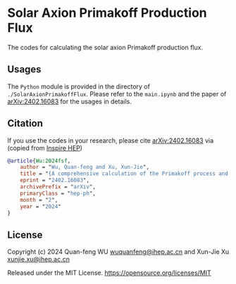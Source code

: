 # Solar Axion Primakoff Production Flux

The codes for calculating the solar axion Primakoff production flux.

## Usages

The `Python` module is provided in the directory of `./SolarAxionPrimakoffFlux`.
Please refer to the `main.ipynb` and the paper of [arXiv:2402.16083](https://arxiv.org/abs/2402.16083) for the usages in details.

## Citation

If you use the codes in your research, please cite [arXiv:2402.16083](https://arxiv.org/abs/2402.16083) via (copied from [Inspire HEP](https://inspirehep.net/literature/2761730))
```bibtex
@article{Wu:2024fsf,
    author = "Wu, Quan-feng and Xu, Xun-Jie",
    title = "{A comprehensive calculation of the Primakoff process and the solar axion flux}",
    eprint = "2402.16083",
    archivePrefix = "arXiv",
    primaryClass = "hep-ph",
    month = "2",
    year = "2024"
}
```

## License

Copyright (c) 2024 Quan-feng WU <wuquanfeng@ihep.ac.cn> and Xun-Jie Xu <xunjie.xu@ihep.ac.cn>

Released under the MIT License.
https://opensource.org/licenses/MIT
